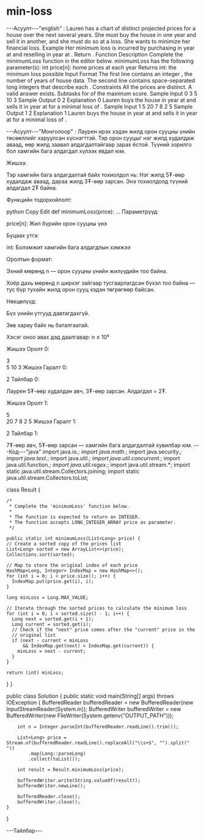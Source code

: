 # min-loss

---Асуулт---"english" :
Lauren has a chart of distinct projected prices for a house over the next several years. She must buy the house in one year and sell it in another, and she must do so at a loss. She wants to minimize her financial loss.
Example
Her minimum loss is incurred by purchasing in year  at  and reselling in year  at . Return .
Function Description
Complete the minimumLoss function in the editor below.
minimumLoss has the following parameter(s):
int price[n]: home prices at each year
Returns
int: the minimum loss possible
Input Format
The first line contains an integer , the number of years of house data.
The second line contains  space-separated long integers that describe each .
Constraints
All the prices are distinct.
A valid answer exists.
Subtasks
 for  of the maximum score.
Sample Input 0
3
5 10 3
Sample Output 0
2
Explanation 0
Lauren buys the house in year  at  and sells it in year  at  for a minimal loss of .
Sample Input 1
5
20 7 8 2 5
Sample Output 1
2
Explanation 1
Lauren buys the house in year  at  and sells it in year  at  for a minimal loss of .

---Асуулт---"Монголоор" :
Лаурен ирэх хэдэн жилд орон сууцны үнийн төсөөллийг харуулсан хүснэгттэй. Тэр орон сууцыг нэг жилд худалдаж аваад, өөр жилд заавал алдагдалтайгаар зарах ёстой. Түүний зорилго бол хамгийн бага алдагдал хүлээх явдал юм.

Жишээ:

Тэр хамгийн бага алдагдалтай байх тохиолдол нь:
Нэг жилд 5₮-өөр худалдаж аваад, дараа жилд 3₮-өөр зарсан. Энэ тохиолдолд түүний алдагдал 2₮ байна.

Функцийн тодорхойлолт:

python
Copy
Edit
def minimumLoss(price):
    ...
Параметрүүд:

price[n]: Жил бүрийн орон сууцны үнэ

Буцаах утга:

int: Боломжит хамгийн бага алдагдлын хэмжээ

Оролтын формат:

Эхний мөрөнд n — орон сууцны үнийн жилүүдийн тоо байна.

Хоёр дахь мөрөнд n ширхэг зайгаар тусгаарлагдсан бүхэл тоо байна — тус бүр тухайн жилд орон сууц хэдэн төгрөгөөр байсан.

Нөхцөлүүд:

Бүх үнийн утгууд давтагдахгүй.

Зөв хариу байх нь баталгаатай.

Хэсэг оноо авах дэд даалгавар: n ≤ 10⁵

Жишээ Оролт 0:

3  
5 10 3
Жишээ Гаралт 0:

2
Тайлбар 0:

Лаурен 5₮-өөр худалдан авч, 3₮-өөр зарсан. Алдагдал = 2₮.

Жишээ Оролт 1:

5  
20 7 8 2 5
Жишээ Гаралт 1:

2
Тайлбар 1:

7₮-өөр авч, 5₮-өөр зарсан — хамгийн бага алдагдалтай хувилбар юм.
---Код---"java"
import java.io.*;
import java.math.*;
import java.security.*;
import java.text.*;
import java.util.*;
import java.util.concurrent.*;
import java.util.function.*;
import java.util.regex.*;
import java.util.stream.*;
import static java.util.stream.Collectors.joining;
import static java.util.stream.Collectors.toList;

class Result {

    /*
     * Complete the 'minimumLoss' function below.
     *
     * The function is expected to return an INTEGER.
     * The function accepts LONG_INTEGER_ARRAY price as parameter.
     */

    public static int minimumLoss(List<Long> price) {
    // Create a sorted copy of the prices list
    List<Long> sorted = new ArrayList<>(price);
    Collections.sort(sorted);

    // Map to store the original index of each price
    HashMap<Long, Integer> IndexMap = new HashMap<>();
    for (int i = 0; i < price.size(); i++) {
      IndexMap.put(price.get(i), i);
    }

    long minLoss = Long.MAX_VALUE;

    // Iterate through the sorted prices to calculate the minimum loss
    for (int i = 0; i < sorted.size() - 1; i++) {
      Long next = sorted.get(i + 1);
      Long current = sorted.get(i);
      // Check if the "next" price comes after the "current" price in the
      // original list
      if (next - current < minLoss
          && IndexMap.get(next) < IndexMap.get(current)) {
        minLoss = next - current;
      }
    }

    return (int) minLoss;
  }
}



public class Solution {
    public static void main(String[] args) throws IOException {
        BufferedReader bufferedReader = new BufferedReader(new InputStreamReader(System.in));
        BufferedWriter bufferedWriter = new BufferedWriter(new FileWriter(System.getenv("OUTPUT_PATH")));

        int n = Integer.parseInt(bufferedReader.readLine().trim());

        List<Long> price = Stream.of(bufferedReader.readLine().replaceAll("\\s+$", "").split(" "))
            .map(Long::parseLong)
            .collect(toList());

        int result = Result.minimumLoss(price);

        bufferedWriter.write(String.valueOf(result));
        bufferedWriter.newLine();

        bufferedReader.close();
        bufferedWriter.close();
    }
}

---Тайлбар--- 